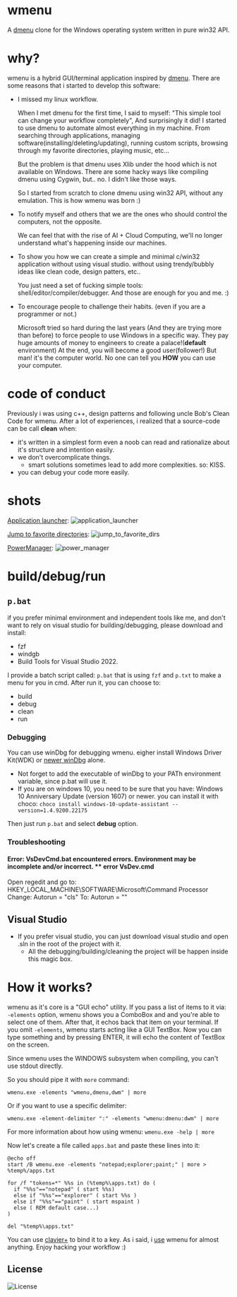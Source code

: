 # wmenu
A [dmenu](https://tools.suckless.org/dmenu/) clone for the Windows operating system written in pure win32 API.

# why?
wmenu is a hybrid GUI/terminal application inspired by [dmenu](https://tools.suckless.org/dmenu/). There are some reasons that i started to develop this software:

- I missed my linux workflow.

	When I met dmenu for the first time, I said to myself: "This simple tool can change your workflow completely", And surprisingly it did!
	I started to use dmenu to automate almost everything in my machine.
	From searching through applications, managing software(installing/deleting/updating), running custom scripts, browsing through my favorite directories, playing music, etc...

	But the problem is that dmenu uses Xlib under the hood which is not available on Windows. There are some hacky ways like compiling dmenu using Cygwin, but.. no. I didn't like those ways.

	So I started from scratch to clone dmenu using win32 API, without any emulation. This is how wmenu was born :)

- To notify myself and others that we are the ones who should control the computers, not the opposite.
  
  We can feel that with the rise of AI + Cloud Computing,  we'll no longer understand what's happening inside our machines.

- To show you how we can create a simple and minimal c/win32 application without using visual studio. without using trendy/bubbly ideas like clean code, design patters, etc..
  
  You just need a set of fucking simple tools: shell/editor/compiler/debugger. And those are enough for you and me. :)

- To encourage people to challenge their habits. (even if you are a programmer or not.)

	Microsoft tried so hard during the last years (And they are trying more than before) to force people to use Windows in a specific way.
	They pay huge amounts of money to engineers to create a palace!(__default__ environment)
	At the end, you will become a good user(follower!) But man! it's the computer world. No one can tell you __HOW__ you can use your computer.

# code of conduct
Previously i was using c++, design patterns and following uncle Bob's Clean Code for wmenu. After a lot of experiences, i realized that a source-code can be call __clean__ when:
- it's written in a simplest form even a noob can read and rationalize about it's structure and intention easily.
- we don't overcomplicate things.
  - smart solutions sometimes lead to add more complexities. so: KISS.
- you can debug your code more easily.

# shots
[Application launcher](https://github.com/LinArcX/winconf/blob/master/batch/fzf/a.bat):
![application_launcher](https://user-images.githubusercontent.com/10884422/193086477-edc60bb8-2fbc-4974-be43-adb5a9079d20.jpg)

[Jump to favorite directories](https://github.com/LinArcX/winconf/blob/master/batch/fzf/d.bat):
![jump_to_favorite_dirs](https://user-images.githubusercontent.com/10884422/193086873-353ad517-06aa-4669-bc90-b14d044cffcb.jpg)

[PowerManager](https://github.com/LinArcX/winconf/blob/master/batch/wmenu/power_manager.bat):
![power_manager](https://user-images.githubusercontent.com/10884422/193086890-9e3e20ce-2263-4251-aadb-553dc9c276d6.jpg)

# build/debug/run
## `p.bat`
if you prefer minimal environment and independent tools like me, and don't want to rely on visual studio for building/debugging, please download and install:
  - fzf
  - windgb
  - Build Tools for Visual Studio 2022.

I provide a batch script called: `p.bat` that is using `fzf` and `p.txt` to make a menu for you in cmd. After run it, you can choose to:
- build
- debug
- clean
- run

### Debugging
You can use winDbg for debugging wmenu. eigher install Windows Driver Kit(WDK) or [newer winDbg](https://learn.microsoft.com/en-us/windows-hardware/drivers/debugger/) alone.
  - Not forget to add the executable of winDbg to your PATh environment variable, since p.bat will use it.
  - If you are on windows 10, you need to be sure that you have: Windows 10 Anniversary Update (version 1607) or newer. you can install it with choco:
  `choco install windows-10-update-assistant --version=1.4.9200.22175`

Then just run `p.bat` and select __debug__ option.

### Troubleshooting
#### Error: VsDevCmd.bat encountered errors. Environment may be incomplete and/or incorrect. ** error VsDev.cmd
Open regedit and go to:
	HKEY_LOCAL_MACHINE\SOFTWARE\Microsoft\Command Processor
Change:
	Autorun = "cls"
To:
	Autorun = ""

## Visual Studio
- If you prefer visual studio, you can just download visual studio and open .sln in the root of the project with it.
  - All the debugging/building/cleaning the project will be happen inside this magic box.

# How it works?
wmenu as it's core is a "GUI echo" utility.
If you pass a list of items to it via: `-elements` option, wmenu shows you a ComboBox and and you're able to select one of them. After that, it echos back that item on your terminal.
If you omit `-elements`, wmenu starts acting like a GUI TextBox. Now you can type something and by pressing ENTER, it will echo the content of TextBox on the screen.

Since wmenu uses the WINDOWS subsystem when compiling, you can't use stdout directly.

So you should pipe it with `more` command:

  `wmenu.exe -elements "wmenu,dmenu,dwm" | more`

Or if you want to use a specific delimiter:

  `wmenu.exe -element-delimiter ":" -elements "wmenu:dmenu:dwm" | more`

For more information about how using wmenu:
  `wmenu.exe -help | more`

Now let's create a file called `apps.bat` and paste these lines into it:
```
@echo off
start /B wmenu.exe -elements "notepad;explorer;paint;" | more > %temp%/apps.txt

for /f "tokens=*" %%s in (%temp%\apps.txt) do (
  if "%%s"=="notepad" ( start %%s)
  else if "%%s"=="explorer" ( start %%s )
  else if "%%s"=="paint" ( start mspaint )
  else ( REM default case...)
)

del "%temp%\apps.txt"
```

You can use [clavier+](https://github.com/guilryder/clavier-plus) to bind it to a key.
As i said, i [use](https://github.com/LinArcX/winconf/tree/master/wmenu) wmenu for almost anything. Enjoy hacking your workflow :)

## License
![License](https://img.shields.io/github/license/LinArcX/wmenu.svg)
